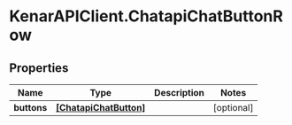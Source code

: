 # KenarAPIClient.ChatapiChatButtonRow

## Properties

Name | Type | Description | Notes
------------ | ------------- | ------------- | -------------
**buttons** | [**[ChatapiChatButton]**](ChatapiChatButton.md) |  | [optional] 


